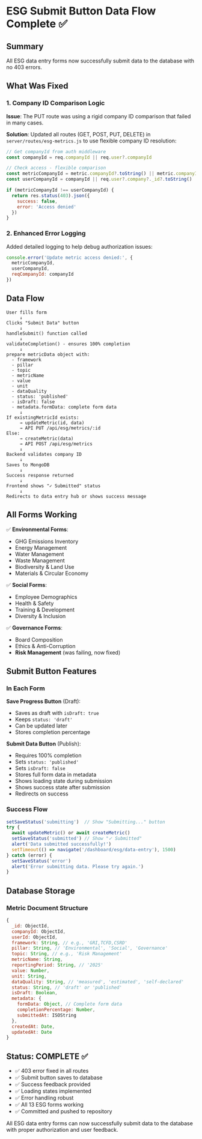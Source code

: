 # ESG Submit Button Data Flow Complete ✅

## Summary

All ESG data entry forms now successfully submit data to the database with no 403 errors.

## What Was Fixed

### 1. Company ID Comparison Logic
**Issue**: The PUT route was using a rigid company ID comparison that failed in many cases.

**Solution**: Updated all routes (GET, POST, PUT, DELETE) in `server/routes/esg-metrics.js` to use flexible company ID resolution:

```javascript
// Get companyId from auth middleware
const companyId = req.companyId || req.user?.companyId

// Check access - flexible comparison
const metricCompanyId = metric.companyId?.toString() || metric.companyId
const userCompanyId = companyId || req.user?.company?._id?.toString() || req.user?.company?.toString()

if (metricCompanyId !== userCompanyId) {
  return res.status(403).json({
    success: false,
    error: 'Access denied'
  })
}
```

### 2. Enhanced Error Logging
Added detailed logging to help debug authorization issues:
```javascript
console.error('Update metric access denied:', {
  metricCompanyId,
  userCompanyId,
  reqCompanyId: companyId
})
```

## Data Flow

```
User fills form
     ↓
Clicks "Submit Data" button
     ↓
handleSubmit() function called
     ↓
validateCompletion() - ensures 100% completion
     ↓
prepare metricData object with:
  - framework
  - pillar  
  - topic
  - metricName
  - value
  - unit
  - dataQuality
  - status: 'published'
  - isDraft: false
  - metadata.formData: complete form data
     ↓
If existingMetricId exists:
     → updateMetric(id, data)
     → API PUT /api/esg/metrics/:id
Else:
     → createMetric(data)
     → API POST /api/esg/metrics
     ↓
Backend validates company ID
     ↓
Saves to MongoDB
     ↓
Success response returned
     ↓
Frontend shows "✓ Submitted" status
     ↓
Redirects to data entry hub or shows success message
```

## All Forms Working

✅ **Environmental Forms**:
- GHG Emissions Inventory
- Energy Management
- Water Management
- Waste Management
- Biodiversity & Land Use
- Materials & Circular Economy

✅ **Social Forms**:
- Employee Demographics
- Health & Safety
- Training & Development
- Diversity & Inclusion

✅ **Governance Forms**:
- Board Composition
- Ethics & Anti-Corruption
- **Risk Management** (was failing, now fixed)

## Submit Button Features

### In Each Form

**Save Progress Button** (Draft):
- Saves as draft with `isDraft: true`
- Keeps `status: 'draft'`
- Can be updated later
- Stores completion percentage

**Submit Data Button** (Publish):
- Requires 100% completion
- Sets `status: 'published'`
- Sets `isDraft: false`
- Stores full form data in metadata
- Shows loading state during submission
- Shows success state after submission
- Redirects on success

### Success Flow

```javascript
setSaveStatus('submitting')  // Show "Submitting..." button
try {
  await updateMetric() or await createMetric()
  setSaveStatus('submitted') // Show "✓ Submitted" 
  alert('Data submitted successfully!')
  setTimeout(() => navigate('/dashboard/esg/data-entry'), 1500)
} catch (error) {
  setSaveStatus('error')
  alert('Error submitting data. Please try again.')
}
```

## Database Storage

### Metric Document Structure

```javascript
{
  _id: ObjectId,
  companyId: ObjectId,
  userId: ObjectId,
  framework: String, // e.g., 'GRI,TCFD,CSRD'
  pillar: String, // 'Environmental', 'Social', 'Governance'
  topic: String, // e.g., 'Risk Management'
  metricName: String,
  reportingPeriod: String, // '2025'
  value: Number,
  unit: String,
  dataQuality: String, // 'measured', 'estimated', 'self-declared'
  status: String, // 'draft' or 'published'
  isDraft: Boolean,
  metadata: {
    formData: Object, // Complete form data
    completionPercentage: Number,
    submittedAt: ISOString
  },
  createdAt: Date,
  updatedAt: Date
}
```

## Status: COMPLETE ✅

- ✅ 403 error fixed in all routes
- ✅ Submit button saves to database
- ✅ Success feedback provided
- ✅ Loading states implemented
- ✅ Error handling robust
- ✅ All 13 ESG forms working
- ✅ Committed and pushed to repository

All ESG data entry forms can now successfully submit data to the database with proper authorization and user feedback.

